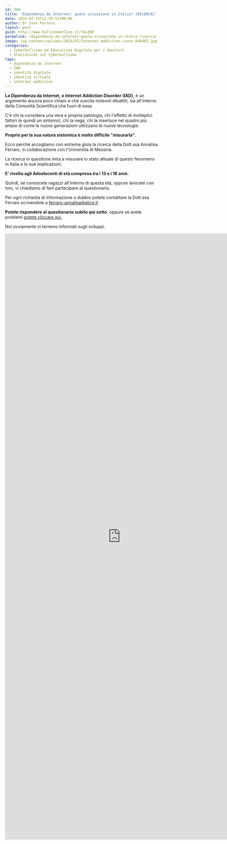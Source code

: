 ```yaml
---
id: 360
title: 'Dipendenza da Internet: quale situazione in Italia? [RICERCA]'
date: 2015-07-15T12:55:51+00:00
author: Dr Ivan Ferrero
layout: post
guid: http://www.bullismoonline.it/?p=360
permalink: /dipendenza-da-internet-quale-situazione-in-italia-ricerca/
image: /wp-content/uploads/2015/07/Internet-addiction-icons-640402.jpg
categories:
  - Cyberbullismo ed Educazione Digitale per i Genitori
  - Statistiche sul Cyberbullismo
tags:
  - dipendenza da Internet
  - IAD
  - identità digitale
  - identità virtuale
  - internet addiction
---
```

<strong>La Dipendenza da Internet, o Internet Addiction Disorder (IAD),</strong> è un argomento ancora poco chiaro e che suscita notevoli dibattiti, sia all'interno della Comunità Scientifica che fuori di essa.

C'è chi la considera una vera e propria patologia, chi l'effetto di molteplici fattori (e quindi un sintomo), chi la nega, chi la inserisce nel quadro più ampio di come le nuove generazioni utilizzano le nuove tecnologie.

<strong>Proprio per la sua natura sistemica è molto difficile "misurarla".</strong>

Ecco perchè accogliamo con estrema gioia la ricerca della Dott.ssa Annalisa Ferraro, in collaborazione con l'Università di Messina.

La ricerca in questione mira a misurare lo stato attuale di questo fenomeno in Italia e le sue implicazioni.

<strong>E' rivolta agli Adoelscenti di età compresa tra i 13 e i 18 anni.</strong>

Quindi, se conoscete ragazzi all'interno di questa età, oppure lavorate con loro, vi chiediamo di farli partecipare al questionario.

Per ogni richiesta di informazione o dubbio potete contattare la Dott.ssa Ferraro scrivendole a <a href="mailto:ferraro-annalisa@alice.it" target="_blank" rel="nofollow noopener">ferraro-annalisa@alice.it</a> .

<strong>Potete rispondere al questionario subito qui sotto</strong>, oppure se avete problemi <a href="https://docs.google.com/forms/d/1YfZE90LIR4jC-A33VK3AULFhCcYzcmCDNt8nvk2hwlI/viewform" target="_blank" rel="nofollow noopener">potete cliccare qui.</a>

Noi ovviamente vi terremo informati sugli sviluppi.

<iframe src="https://docs.google.com/forms/d/1YfZE90LIR4jC-A33VK3AULFhCcYzcmCDNt8nvk2hwlI/viewform?embedded=true" width="760" height="2000" frameborder="0" marginwidth="0" marginheight="0">Caricamento in corso...</iframe>

